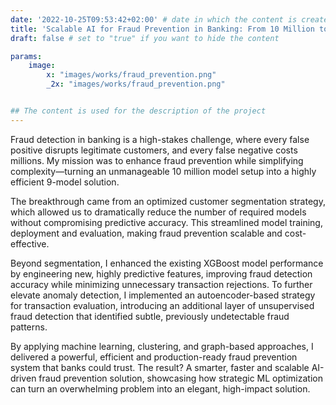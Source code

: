 ```yaml
---
date: '2022-10-25T09:53:42+02:00' # date in which the content is created - defaults to "today"
title: 'Scalable AI for Fraud Prevention in Banking: From 10 Million to 9 Models'
draft: false # set to "true" if you want to hide the content

params:
    image:  
        x: "images/works/fraud_prevention.png"
        _2x: "images/works/fraud_prevention.png"


## The content is used for the description of the project
---
```


Fraud detection in banking is a high-stakes challenge, where every false positive disrupts legitimate customers, and every false negative costs millions. My mission was to enhance fraud prevention while simplifying complexity—turning an unmanageable 10 million model setup into a highly efficient 9-model solution.

The breakthrough came from an optimized customer segmentation strategy, which allowed us to dramatically reduce the number of required models without compromising predictive accuracy. This streamlined model training, deployment and evaluation, making fraud prevention scalable and cost-effective.

Beyond segmentation, I enhanced the existing XGBoost model performance by engineering new, highly predictive features, improving fraud detection accuracy while minimizing unnecessary transaction rejections. To further elevate anomaly detection, I implemented an autoencoder-based strategy for transaction evaluation, introducing an additional layer of unsupervised fraud detection that identified subtle, previously undetectable fraud patterns.

By applying machine learning, clustering, and graph-based approaches, I delivered a powerful, efficient and production-ready fraud prevention system that banks could trust. The result? A smarter, faster and scalable AI-driven fraud prevention solution, showcasing how strategic ML optimization can turn an overwhelming problem into an elegant, high-impact solution.
